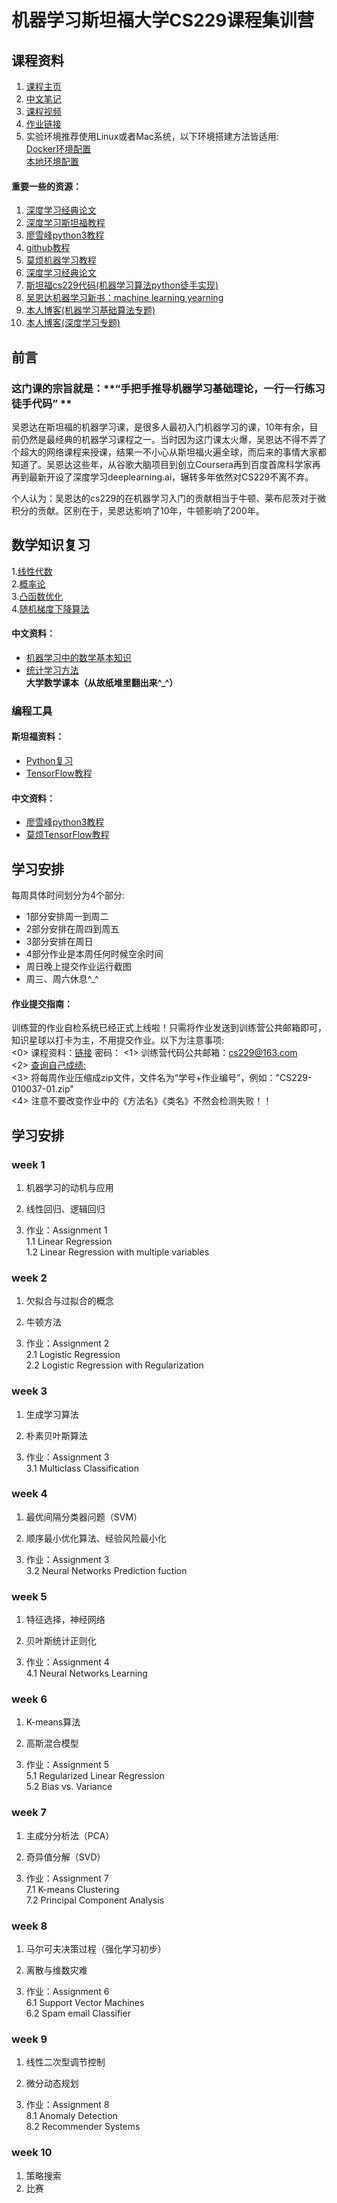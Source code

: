 # 机器学习斯坦福大学CS229课程集训营

## 课程资料
1. [课程主页](http://cs229.stanford.edu/)  
2. [中文笔记](https://github.com/learning511/cs229-learning-camp/tree/master/%E6%96%AF%E5%9D%A6%E7%A6%8F%E5%A4%A7%E5%AD%A6%E6%9C%BA%E5%99%A8%E5%AD%A6%E4%B9%A0%E8%AF%BE%E7%A8%8B%E5%AD%A6%E4%B9%A0%E7%AC%94%E8%AE%B0)  
3. [课程视频](http://open.163.com/special/opencourse/machinelearning.html)  
4. [作业链接](https://github.com/learning511/cs229-learning-camp/blob/master/assignments.md) 
5. 实验环境推荐使用Linux或者Mac系统，以下环境搭建方法皆适用:  
    [Docker环境配置](https://github.com/ufoym/deepo)  
    [本地环境配置](https://github.com/learning511/cs224n-learning-camp/blob/master/environment.md)


#### 重要一些的资源：
1. [深度学习经典论文](https://github.com/floodsung/Deep-Learning-Papers-Reading-Roadmap.git)
2. [深度学习斯坦福教程](http://deeplearning.stanford.edu/wiki/index.php/UFLDL%E6%95%99%E7%A8%8B)
3. [廖雪峰python3教程](https://www.liaoxuefeng.com/article/001432619295115c918a094d8954bd493037b03d27bf9a9000)
4. [github教程](https://www.liaoxuefeng.com/wiki/0013739516305929606dd18361248578c67b8067c8c017b000)
5. [莫烦机器学习教程](https://morvanzhou.github.io/tutorials)
6. [深度学习经典论文](https://github.com/floodsung/Deep-Learning-Papers-Reading-Roadmap.git)
7. [斯坦福cs229代码(机器学习算法python徒手实现)](https://github.com/nsoojin/coursera-ml-py.git)  
8. [吴恩达机器学习新书：machine learning yearning](https://github.com/AcceptedDoge/machine-learning-yearning-cn)  
9. [本人博客(机器学习基础算法专题)](https://blog.csdn.net/dukuku5038/article/details/82253966)  
10. [本人博客(深度学习专题)](https://blog.csdn.net/column/details/28693.html)  


## 前言 
### 这门课的宗旨就是：**“手把手推导机器学习基础理论，一行一行练习徒手代码” ** 

吴恩达在斯坦福的机器学习课，是很多人最初入门机器学习的课，10年有余，目前仍然是最经典的机器学习课程之一。当时因为这门课太火爆，吴恩达不得不弄了个超大的网络课程来授课，结果一不小心从斯坦福火遍全球，而后来的事情大家都知道了。吴恩达这些年，从谷歌大脑项目到创立Coursera再到百度首席科学家再再到最新开设了深度学习deeplearning.ai，辗转多年依然对CS229不离不弃。  

个人认为：吴恩达的cs229的在机器学习入门的贡献相当于牛顿、莱布尼茨对于微积分的贡献。区别在于，吴恩达影响了10年，牛顿影响了200年。

## 数学知识复习  
1.[线性代数](http://web.stanford.edu/class/cs224n/readings/cs229-linalg.pdf)  
2.[概率论](http://web.stanford.edu/class/cs224n/readings/cs229-prob.pdf)  
3.[凸函数优化](http://web.stanford.edu/class/cs224n/readings/cs229-cvxopt.pdf)  
4.[随机梯度下降算法](http://cs231n.github.io/optimization-1/)  

#### 中文资料：    
- [机器学习中的数学基本知识](https://www.cnblogs.com/steven-yang/p/6348112.html)  
- [统计学习方法](http://vdisk.weibo.com/s/vfFpMc1YgPOr)  
**大学数学课本（从故纸堆里翻出来^_^）**  

### 编程工具 
#### 斯坦福资料： 
- [Python复习](http://web.stanford.edu/class/cs224n/lectures/python-review.pdf)  
- [TensorFlow教程](https://github.com/open-source-for-science/TensorFlow-Course#why-use-tensorflow)  
#### 中文资料：
- [廖雪峰python3教程](https://www.liaoxuefeng.com/article/001432619295115c918a094d8954bd493037b03d27bf9a9000)  
- [莫烦TensorFlow教程](https://morvanzhou.github.io/tutorials/machine-learning/tensorflow/)

## 学习安排
每周具体时间划分为4个部分:  
- 1部分安排周一到周二  
- 2部分安排在周四到周五  
- 3部分安排在周日  
- 4部分作业是本周任何时候空余时间    
- 周日晚上提交作业运行截图  
- 周三、周六休息^_^  

#### 作业提交指南：  
 训练营的作业自检系统已经正式上线啦！只需将作业发送到训练营公共邮箱即可，知识星球以打卡为主，不用提交作业。以下为注意事项:  
<0> 课程资料：[链接]() 密码：
<1> 训练营代码公共邮箱：cs229@163.com  
<2> [查询自己成绩:]()  
<3> 将每周作业压缩成zip文件，文件名为“学号+作业编号”，例如："CS229-010037-01.zip"  
<4> 注意不要改变作业中的《方法名》《类名》不然会检测失败！！ 

## 学习安排
### week 1
1.  机器学习的动机与应用 

2.  线性回归、逻辑回归

3. 作业：Assignment 1  
   1.1 Linear Regression  
   1.2 Linear Regression with multiple variables  

### week 2
1.  欠拟合与过拟合的概念 

2.  牛顿方法   

3.  作业：Assignment 2  
   2.1 Logistic Regression  
   2.2 Logistic Regression with Regularization
   
### week 3
1.  生成学习算法 

2.  朴素贝叶斯算法   

3. 作业：Assignment 3  
   3.1 Multiclass Classification  
   
### week 4
1.  最优间隔分类器问题（SVM）

2.  顺序最小优化算法、经验风险最小化   

3. 作业：Assignment 3  
   3.2 Neural Networks Prediction fuction  
   
### week 5
1.  特征选择，神经网络

2.  贝叶斯统计正则化   

3. 作业：Assignment 4  
  4.1 Neural Networks Learning
  
### week 6
1. K-means算法 

2. 高斯混合模型   

3. 作业：Assignment 5  
  5.1 Regularized Linear Regression  
  5.2 Bias vs. Variance  
  
### week 7
1. 主成分分析法（PCA）

2. 奇异值分解（SVD）

3. 作业：Assignment 7  
 7.1 K-means Clustering  
 7.2 Principal Component Analysis  
 
### week 8
1. 马尔可夫决策过程（强化学习初步）

2. 离散与维数灾难 

3. 作业：Assignment 6  
 6.1 Support Vector Machines  
 6.2 Spam email Classifier 
 
 ### week 9
1. 线性二次型调节控制

2. 微分动态规划   

4. 作业：Assignment 8  
 8.1 Anomaly Detection  
 8.2 Recommender Systems  
 
 ### week 10
 1. 策略搜索  
 2. 比赛


  

